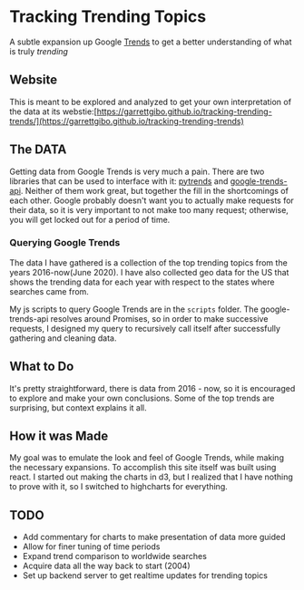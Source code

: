 # Tracking Trending Topics

A subtle expansion up Google [Trends](https://trends.google.com/trends/?geo=US)
to get a better understanding of what is truly *trending*

## Website

This is meant to be explored and analyzed to get your own interpretation of the
data at its webstie:[https://garrettgibo.github.io/tracking-trending-trends/](https://garrettgibo.github.io/tracking-trending-trends)

## The DATA

Getting data from Google Trends is very much a pain. There are two libraries that
can be used to interface with it: [pytrends](https://github.com/GeneralMills/pytrends)
and [google-trends-api](https://www.npmjs.com/package/google-trends-api). Neither of
them work great, but together the fill in the shortcomings of each other. Google
probably doesn't want you to actually make requests for their data, so it is
very important to not make too many request; otherwise, you will get locked out
for a period of time.

### Querying Google Trends

The data I have gathered is a collection of the top trending topics from the years
2016-now(June 2020). I have also collected geo data for the US that shows the
trending data for each year with respect to the states where searches came from.

My js scripts to query Google Trends are in the `scripts` folder. The google-trends-api
resolves around Promises, so in order to make successive requests, I designed my
query to recursively call itself after successfully gathering and cleaning data.

## What to Do

It's pretty straightforward, there is data from 2016 - now, so it is encouraged to
explore and make your own conclusions. Some of the top trends are surprising, but
context explains it all.

## How it was Made

My goal was to emulate the look and feel of Google Trends, while making the
necessary expansions. To accomplish this site itself was built using react. I
started out making the charts in d3, but I realized that I have nothing to prove
with it, so I switched to highcharts for everything.

## TODO

- Add commentary for charts to make presentation of data more guided
- Allow for finer tuning of time periods
- Expand trend comparison to worldwide searches
- Acquire data all the way back to start (2004)
- Set up backend server to get realtime updates for trending topics